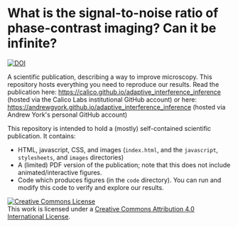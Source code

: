 # What is the signal-to-noise ratio of phase-contrast imaging? Can it be infinite?

<a href="https://doi.org/10.5281/zenodo.XXXX"><img src="https://zenodo.org/badge/DOI/10.5281/zenodo.XXXX.svg" alt="DOI"></a>

A scientific publication, describing a way to improve microscopy. This repository hosts everything you need to reproduce our results. Read the publication here:
https://calico.github.io/adaptive_interference_inference (hosted via the Calico Labs institutional GitHub account)
or here:
https://andrewgyork.github.io/adaptive_interference_inference (hosted via Andrew York's personal GitHub account)

This repository is intended to hold a (mostly) self-contained scientific publication. It contains:

* HTML, javascript, CSS, and images (`index.html`, and the `javascript`, `stylesheets`, and `images` directories)
* A (limited) PDF version of the publication; note that this does not include animated/interactive figures.
* Code which produces figures (in the `code` directory). You can run and modify this code to verify and explore our results.

<a rel="license" href="http://creativecommons.org/licenses/by/4.0/"><img alt="Creative Commons License" style="border-width:0" src="https://i.creativecommons.org/l/by/4.0/88x31.png" /></a><br />This work is licensed under a <a rel="license" href="http://creativecommons.org/licenses/by/4.0/">Creative Commons Attribution 4.0 International License</a>.
